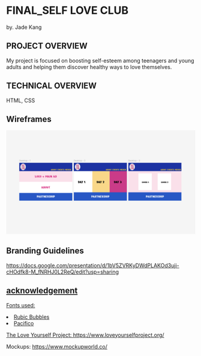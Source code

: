 # FINAL_SELF LOVE CLUB
by. Jade Kang 

## PROJECT OVERVIEW
My project is focused on boosting self-esteem among teenagers and young adults and helping them discover healthy ways to love themselves.

## TECHNICAL OVERVIEW
HTML, CSS

## Wireframes
<img src="img/proto.png">

## Branding Guidelines
<a href="https://docs.google.com/presentation/d/1bV5ZVRKyDWdPLAKOd3uji-cHOdfk8-M_fNRHJ0L2ReQ/edit?usp=sharing">
https://docs.google.com/presentation/d/1bV5ZVRKyDWdPLAKOd3uji-cHOdfk8-M_fNRHJ0L2ReQ/edit?usp=sharing 

## acknowledgement
Fonts used: 
<li>Rubic Bubbles</li>
<li>Pacifico</li>

The Love Yourself Project: https://www.loveyourselfproject.org/

Mockups:
https://www.mockupworld.co/ 
<a href="https://www.mockupworld.co/">